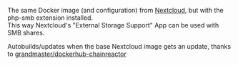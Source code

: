 The same Docker image (and configuration) from [Nextcloud](https://hub.docker.com/_/nextcloud), but with the php-smb extension installed.  
This way Nextcloud's "External Storage Support" App can be used with SMB shares.

Autobuilds/updates when the base Nextcloud image gets an update, thanks to  [grandmaster/dockerhub-chainreactor](https://hub.docker.com/r/grandmaster/dockerhub-chainreactor)
